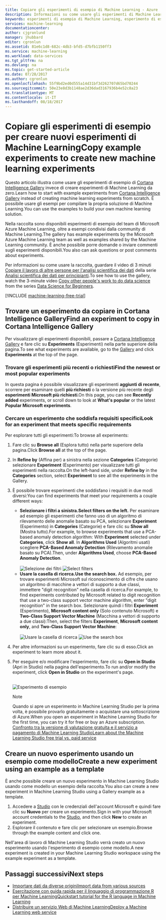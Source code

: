```yaml
---
title: Copiare gli esperimenti di esempio di Machine Learning - Azure | Microsoft Docs
description: Informazioni su come usare gli esperimenti di Machine Learning per creare nuovi esperimenti con Cortana Intelligence Gallery e Microsoft Azure Machine Learning.
keywords: esperimenti di esempio di Machine Learning, esperimento di esempio, esempio di Machine Learning
services: machine-learning
documentationcenter: 
author: cjgronlund
manager: jhubbard
editor: cgronlun
ms.assetid: 81e6c1d8-682c-4db3-bfd5-d7bfb1150ff3
ms.service: machine-learning
ms.workload: data-services
ms.tgt_pltfrm: na
ms.devlang: na
ms.topic: get-started-article
ms.date: 07/28/2017
ms.author: cgronlun
ms.openlocfilehash: 55f9bd2ed0d555a14d31bf3d262707d65bd70244
ms.sourcegitcommit: 50e23e8d3b1148ae2d36dad3167936b4e52c8a23
ms.translationtype: MT
ms.contentlocale: it-IT
ms.lasthandoff: 08/18/2017
---
```

# <a name="copy-example-experiments-to-create-new-machine-learning-experiments"></a><span data-ttu-id="8bb02-104">Copiare gli esperimenti di esempio per creare nuovi esperimenti di Machine Learning</span><span class="sxs-lookup"><span data-stu-id="8bb02-104">Copy example experiments to create new machine learning experiments</span></span>
<span data-ttu-id="8bb02-105">Questo articolo illustra come usare gli esperimenti di esempio di [Cortana Intelligence Gallery](https://gallery.cortanaintelligence.com/) invece di creare esperimenti di Machine Learning da zero.</span><span class="sxs-lookup"><span data-stu-id="8bb02-105">Learn how to start with example experiments from [Cortana Intelligence Gallery](https://gallery.cortanaintelligence.com/) instead of creating machine learning experiments from scratch.</span></span> <span data-ttu-id="8bb02-106">È possibile usare gli esempi per compilare la propria soluzione di Machine Learning.</span><span class="sxs-lookup"><span data-stu-id="8bb02-106">You can use the examples to build your own machine learning solution.</span></span>

<span data-ttu-id="8bb02-107">Nella raccolta sono disponibili esperimenti di esempio del team di Microsoft Azure Machine Learning, oltre a esempi condivisi dalla community di Machine Learning.</span><span class="sxs-lookup"><span data-stu-id="8bb02-107">The gallery has example experiments by the Microsoft Azure Machine Learning team as well as examples shared by the Machine Learning community.</span></span> <span data-ttu-id="8bb02-108">È anche possibile porre domande o inviare commenti sugli esperimenti disponibili.</span><span class="sxs-lookup"><span data-stu-id="8bb02-108">You also can ask questions or post comments about experiments.</span></span>

<span data-ttu-id="8bb02-109">Per informazioni su come usare la raccolta, guardare il video di 3 minuti [Copiare il lavoro di altre persone per l'analisi scientifica dei dati](machine-learning-data-science-for-beginners-copy-other-peoples-work-to-do-data-science.md) della serie [Analisi scientifica dei dati per principianti](machine-learning-data-science-for-beginners-the-5-questions-data-science-answers.md).</span><span class="sxs-lookup"><span data-stu-id="8bb02-109">To see how to use the gallery, watch the 3-minute video [Copy other people's work to do data science](machine-learning-data-science-for-beginners-copy-other-peoples-work-to-do-data-science.md) from the series [Data Science for Beginners](machine-learning-data-science-for-beginners-the-5-questions-data-science-answers.md).</span></span>

[!INCLUDE [machine-learning-free-trial](../../includes/machine-learning-free-trial.md)]

## <a name="find-an-experiment-to-copy-in-cortana-intelligence-gallery"></a><span data-ttu-id="8bb02-110">Trovare un esperimento da copiare in Cortana Intelligence Gallery</span><span class="sxs-lookup"><span data-stu-id="8bb02-110">Find an experiment to copy in Cortana Intelligence Gallery</span></span>
<span data-ttu-id="8bb02-111">Per visualizzare gli esperimenti disponibili, passare a [Cortana Intelligence Gallery](https://gallery.cortanaintelligence.com/) e fare clic su **Experiments** (Esperimenti) nella parte superiore della pagina.</span><span class="sxs-lookup"><span data-stu-id="8bb02-111">To see what experiments are available, go to the [Gallery](https://gallery.cortanaintelligence.com/) and click **Experiments** at the top of the page.</span></span>

### <a name="find-the-newest-or-most-popular-experiments"></a><span data-ttu-id="8bb02-112">Trovare gli esperimenti più recenti o richiesti</span><span class="sxs-lookup"><span data-stu-id="8bb02-112">Find the newest or most popular experiments</span></span>
<span data-ttu-id="8bb02-113">In questa pagina è possibile visualizzare gli esperimenti **aggiunti di recente**, scorrere per esaminare quelli **più richiesti** o la versione più recente degli **esperimenti Microsoft più richiesti**.</span><span class="sxs-lookup"><span data-stu-id="8bb02-113">On this page, you can see **Recently added** experiments, or scroll down to look at **What's popular** or the latest **Popular Microsoft experiments**.</span></span>

### <a name="look-for-an-experiment-that-meets-specific-requirements"></a><span data-ttu-id="8bb02-114">Cercare un esperimento che soddisfa requisiti specifici</span><span class="sxs-lookup"><span data-stu-id="8bb02-114">Look for an experiment that meets specific requirements</span></span>
<span data-ttu-id="8bb02-115">Per esplorare tutti gli esperimenti:</span><span class="sxs-lookup"><span data-stu-id="8bb02-115">To browse all experiments:</span></span>

1. <span data-ttu-id="8bb02-116">Fare clic su **Browse all** (Esplora tutto) nella parte superiore della pagina.</span><span class="sxs-lookup"><span data-stu-id="8bb02-116">Click **Browse all** at the top of the page.</span></span>
2. <span data-ttu-id="8bb02-117">In **Refine by** (Affina per) a sinistra nella sezione **Categories** (Categorie) selezionare **Experiment** (Esperimento) per visualizzare tutti gli esperimenti nella raccolta.</span><span class="sxs-lookup"><span data-stu-id="8bb02-117">On the left-hand side, under **Refine by** in the **Categories** section, select **Experiment** to see all the experiments in the Gallery.</span></span>
3. <span data-ttu-id="8bb02-118">È possibile trovare esperimenti che soddisfano i requisiti in due modi diversi:</span><span class="sxs-lookup"><span data-stu-id="8bb02-118">You can find experiments that meet your requirements a couple different ways:</span></span>
   * <span data-ttu-id="8bb02-119">**Selezionare i filtri a sinistra.**</span><span class="sxs-lookup"><span data-stu-id="8bb02-119">**Select filters on the left.**</span></span> <span data-ttu-id="8bb02-120">Per esaminare ad esempio gli esperimenti che fanno uso di un algoritmo di rilevamento delle anomalie basato su PCA, selezionare **Experiment** (Esperimento) in **Categories** (Categorie) e fare clic su **Show all** (Mostra tutto).</span><span class="sxs-lookup"><span data-stu-id="8bb02-120">For example, to browse experiments that use a PCA-based anomaly detection algorithm: With **Experiment** selected under **Categories**, click **Show all**.</span></span> <span data-ttu-id="8bb02-121">In **Algorithms Used** (Algoritmi usati) scegliere **PCA-Based Anomaly Detection** (Rilevamento anomalie basato su PCA).</span><span class="sxs-lookup"><span data-stu-id="8bb02-121">Then, under **Algorithms Used**, choose **PCA-Based Anomaly Detection**.</span></span> <br></br><span data-ttu-id="8bb02-122">
     ![Selezione dei filtri](./media/machine-learning-sample-experiments/refine-the-view.png)</span><span class="sxs-lookup"><span data-stu-id="8bb02-122">
![Select filters](./media/machine-learning-sample-experiments/refine-the-view.png)</span></span>
   * <span data-ttu-id="8bb02-123">**Usare la casella di ricerca.**</span><span class="sxs-lookup"><span data-stu-id="8bb02-123">**Use the search box.**</span></span> <span data-ttu-id="8bb02-124">Ad esempio, per trovare esperimenti Microsoft sul riconoscimento di cifre che usano un algoritmo di macchine a vettori di supporto a due classi, immettere "digit recognition" nella casella di ricerca.</span><span class="sxs-lookup"><span data-stu-id="8bb02-124">For example, to find experiments contributed by Microsoft related to digit recognition that use a two-class support vector machine algorithm, enter "digit recognition" in the search box.</span></span> <span data-ttu-id="8bb02-125">Selezionare quindi i filtri **Experiment** (Esperimento), **Microsoft content only** (Solo contenuto Microsoft) e **Two-Class Support Vector Machine** (Macchina a vettori di supporto a due classi):</span><span class="sxs-lookup"><span data-stu-id="8bb02-125">Then, select the filters **Experiment**, **Microsoft content only**, and **Two-Class Support Vector Machine**:</span></span><br></br><span data-ttu-id="8bb02-126">
     ![Usare la casella di ricerca](./media/machine-learning-sample-experiments/search-for-experiments.png)</span><span class="sxs-lookup"><span data-stu-id="8bb02-126">
![Use the search box](./media/machine-learning-sample-experiments/search-for-experiments.png)</span></span>
4. <span data-ttu-id="8bb02-127">Per altre informazioni su un esperimento, fare clic su di esso.</span><span class="sxs-lookup"><span data-stu-id="8bb02-127">Click an experiment to learn more about it.</span></span>
5. <span data-ttu-id="8bb02-128">Per eseguire e/o modificare l'esperimento, fare clic su **Open in Studio** (Apri in Studio) nella pagina dell'esperimento.</span><span class="sxs-lookup"><span data-stu-id="8bb02-128">To run and/or modify the experiment, click **Open in Studio** on the experiment's page.</span></span> <br></br>

    ![Esperimento di esempio](./media/machine-learning-sample-experiments/example-experiment.png)

    > [!NOTE]
    > <span data-ttu-id="8bb02-130">Quando si apre un esperimento in Machine Learning Studio per la prima volta, è possibile provarlo gratuitamente o acquistare una sottoscrizione di Azure.</span><span class="sxs-lookup"><span data-stu-id="8bb02-130">When you open an experiment in Machine Learning Studio for the first time, you can try it for free or buy an Azure subscription.</span></span> [<span data-ttu-id="8bb02-131">Confronto tra la versione di valutazione gratuita e il servizio a pagamento di Machine Learning Studio</span><span class="sxs-lookup"><span data-stu-id="8bb02-131">Learn about the Machine Learning Studio free trial vs. paid service</span></span>](https://azure.microsoft.com/pricing/details/machine-learning/)
    >
    >

## <a name="create-a-new-experiment-using-an-example-as-a-template"></a><span data-ttu-id="8bb02-132">Creare un nuovo esperimento usando un esempio come modello</span><span class="sxs-lookup"><span data-stu-id="8bb02-132">Create a new experiment using an example as a template</span></span>
<span data-ttu-id="8bb02-133">È anche possibile creare un nuovo esperimento in Machine Learning Studio usando come modello un esempio della raccolta.</span><span class="sxs-lookup"><span data-stu-id="8bb02-133">You also can create a new experiment in Machine Learning Studio using a Gallery example as a template.</span></span>

1. <span data-ttu-id="8bb02-134">Accedere a [Studio](https://studio.azureml.net) con le credenziali dell'account Microsoft e quindi fare clic su **Nuovo** per creare un esperimento.</span><span class="sxs-lookup"><span data-stu-id="8bb02-134">Sign in with your Microsoft account credentials to the [Studio](https://studio.azureml.net), and then click **New** to create an experiment.</span></span>
2. <span data-ttu-id="8bb02-135">Esplorare il contenuto e fare clic per selezionare un esempio.</span><span class="sxs-lookup"><span data-stu-id="8bb02-135">Browse through the example content and click one.</span></span>

<span data-ttu-id="8bb02-136">Nell'area di lavoro di Machine Learning Studio verrà creato un nuovo esperimento usando l'esperimento di esempio come modello.</span><span class="sxs-lookup"><span data-stu-id="8bb02-136">A new experiment is created in your Machine Learning Studio workspace using the example experiment as a template.</span></span>

## <a name="next-steps"></a><span data-ttu-id="8bb02-137">Passaggi successivi</span><span class="sxs-lookup"><span data-stu-id="8bb02-137">Next steps</span></span>
* [<span data-ttu-id="8bb02-138">Importare dati da diverse origini</span><span class="sxs-lookup"><span data-stu-id="8bb02-138">Import data from various sources</span></span>](machine-learning-data-science-import-data.md)
* [<span data-ttu-id="8bb02-139">Esercitazione con guida rapida per il linguaggio di programmazione R per Machine Learning</span><span class="sxs-lookup"><span data-stu-id="8bb02-139">Quickstart tutorial for the R language in Machine Learning</span></span>](machine-learning-r-quickstart.md)
* [<span data-ttu-id="8bb02-140">Distribuire un servizio Web di Machine Learning</span><span class="sxs-lookup"><span data-stu-id="8bb02-140">Deploy a Machine Learning web service</span></span>](machine-learning-publish-a-machine-learning-web-service.md)
